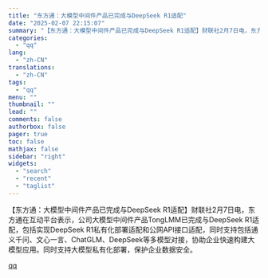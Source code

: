 ```yaml
---
title: "东方通：大模型中间件产品已完成与DeepSeek R1适配"
date: "2025-02-07 22:15:07"
summary: "【东方通：大模型中间件产品已完成与DeepSeek R1适配】财联社2月7日电，东方通在互动平台表示..."
categories:
  - "qq"
lang:
  - "zh-CN"
translations:
  - "zh-CN"
tags:
  - "qq"
menu: ""
thumbnail: ""
lead: ""
comments: false
authorbox: false
pager: true
toc: false
mathjax: false
sidebar: "right"
widgets:
  - "search"
  - "recent"
  - "taglist"
---
```


【东方通：大模型中间件产品已完成与DeepSeek R1适配】财联社2月7日电，东方通在互动平台表示，公司大模型中间件产品TongLMM已完成与DeepSeek R1适配，包括实现DeepSeek R1私有化部署适配和公网API接口适配，同时支持包括通义千问、文心一言、ChatGLM、DeepSeek等多模型对接，协助企业快速构建大模型应用。同时支持大模型私有化部署，保护企业数据安全。

[qq](https://new.qq.com/rain/a/20250207A094B400)
